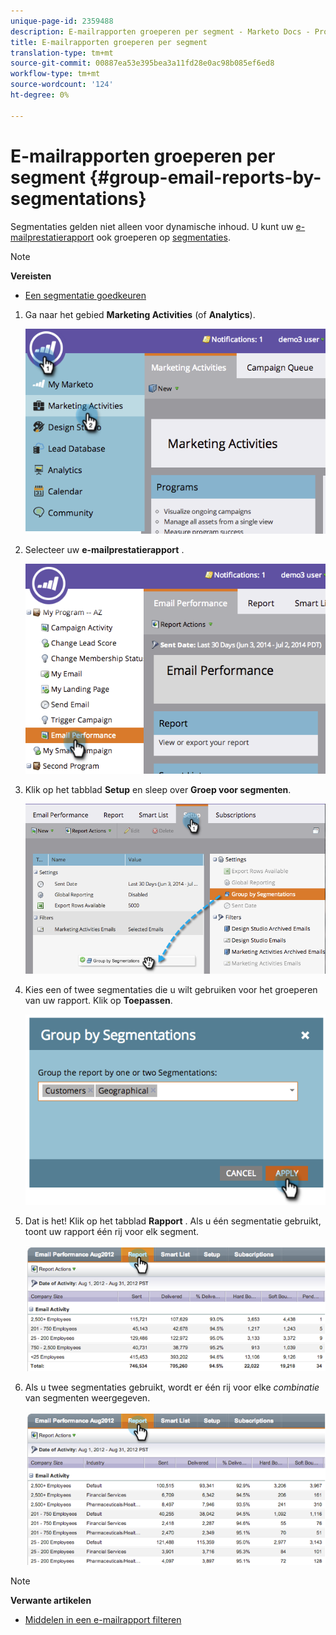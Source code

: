 ```yaml
---
unique-page-id: 2359488
description: E-mailrapporten groeperen per segment - Marketo Docs - Productdocumentatie
title: E-mailrapporten groeperen per segment
translation-type: tm+mt
source-git-commit: 00887ea53e395bea3a11fd28e0ac98b085ef6ed8
workflow-type: tm+mt
source-wordcount: '124'
ht-degree: 0%

---
```



# E-mailrapporten groeperen per segment {#group-email-reports-by-segmentations}

Segmentaties gelden niet alleen voor dynamische inhoud. U kunt uw [e-mailprestatierapport](../../../../product-docs/email-marketing/email-programs/email-program-data/email-performance-report.md) ook groeperen op [segmentaties](http://docs.marketo.com/display/docs/segmentation+and+snippets).

>[!NOTE]
>
>**Vereisten**
>
>* [Een segmentatie goedkeuren](approve-a-segmentation.md)

>



1. Ga naar het gebied **Marketing Activities** (of **Analytics**).

   ![](assets/image2014-9-16-9-3a15-3a58.png)

1. Selecteer uw **e-mailprestatierapport** .

   ![](assets/image2014-9-16-9-3a16-3a6.png)

1. Klik op het tabblad **Setup** en sleep over **Groep voor segmenten**.

   ![](assets/image2014-9-16-9-3a16-3a59.png)

1. Kies een of twee segmentaties die u wilt gebruiken voor het groeperen van uw rapport. Klik op **Toepassen**.

   ![](assets/image2014-9-16-9-3a17-3a9.png)

1. Dat is het! Klik op het tabblad **Rapport** . Als u één segmentatie gebruikt, toont uw rapport één rij voor elk segment.

   ![](assets/image2014-9-16-9-3a17-3a17.png)

1. Als u twee segmentaties gebruikt, wordt er één rij voor elke *combinatie* van segmenten weergegeven.

   ![](assets/image2014-9-16-9-3a17-3a26.png)

>[!NOTE]
>
>**Verwante artikelen**
>
>* [Middelen in een e-mailrapport filteren](../../../../product-docs/reporting/basic-reporting/report-activity/filter-assets-in-an-email-report.md)

>



